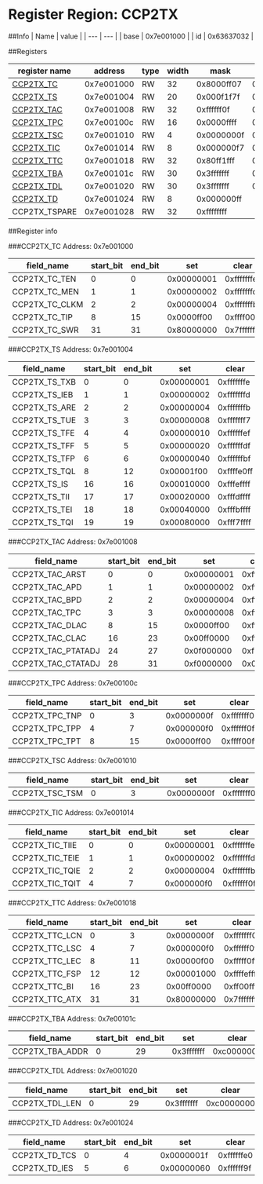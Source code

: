 # Register Region: CCP2TX


##Info
| Name | value |
| --- | --- |
| base | 0x7e001000 |
| id | 0x63637032 |

##Registers

| register name | address | type | width | mask | reset |
| --- | --- | --- | --- | --- | --- |
| [CCP2TX_TC](#ccp2tx_tc) | 0x7e001000 | RW | 32 | 0x8000ff07 | 0x0000ff00 |
| [CCP2TX_TS](#ccp2tx_ts) | 0x7e001004 | RW | 20 | 0x000f1f7f | 0000000000 |
| [CCP2TX_TAC](#ccp2tx_tac) | 0x7e001008 | RW | 32 | 0xffffff0f | 0x77434307 |
| [CCP2TX_TPC](#ccp2tx_tpc) | 0x7e00100c | RW | 16 | 0x0000ffff | 0000000000 |
| [CCP2TX_TSC](#ccp2tx_tsc) | 0x7e001010 | RW | 4 | 0x0000000f | 0x00000002 |
| [CCP2TX_TIC](#ccp2tx_tic) | 0x7e001014 | RW | 8 | 0x000000f7 | 0000000000 |
| [CCP2TX_TTC](#ccp2tx_ttc) | 0x7e001018 | RW | 32 | 0x80ff1fff | 0x00000100 |
| [CCP2TX_TBA](#ccp2tx_tba) | 0x7e00101c | RW | 30 | 0x3fffffff | 0000000000 |
| [CCP2TX_TDL](#ccp2tx_tdl) | 0x7e001020 | RW | 30 | 0x3fffffff | 0000000000 |
| [CCP2TX_TD](#ccp2tx_td) | 0x7e001024 | RW | 8 | 0x000000ff |  |
| CCP2TX_TSPARE | 0x7e001028 | RW | 32 | 0xffffffff |  |

##Register info


###CCP2TX_TC
 Address: 0x7e001000

| field_name | start_bit | end_bit | set | clear | reset |
| --- | --- | --- | --- | --- | --- |
| CCP2TX_TC_TEN | 0 | 0 | 0x00000001 | 0xfffffffe | 0x0 |
| CCP2TX_TC_MEN | 1 | 1 | 0x00000002 | 0xfffffffd | 0x0 |
| CCP2TX_TC_CLKM | 2 | 2 | 0x00000004 | 0xfffffffb | 0x0 |
| CCP2TX_TC_TIP | 8 | 15 | 0x0000ff00 | 0xffff00ff | 0xff |
| CCP2TX_TC_SWR | 31 | 31 | 0x80000000 | 0x7fffffff | 0x0 |

###CCP2TX_TS
 Address: 0x7e001004

| field_name | start_bit | end_bit | set | clear | reset |
| --- | --- | --- | --- | --- | --- |
| CCP2TX_TS_TXB | 0 | 0 | 0x00000001 | 0xfffffffe | 0x0 |
| CCP2TX_TS_IEB | 1 | 1 | 0x00000002 | 0xfffffffd | 0x0 |
| CCP2TX_TS_ARE | 2 | 2 | 0x00000004 | 0xfffffffb | 0x0 |
| CCP2TX_TS_TUE | 3 | 3 | 0x00000008 | 0xfffffff7 | 0x0 |
| CCP2TX_TS_TFE | 4 | 4 | 0x00000010 | 0xffffffef | 0x0 |
| CCP2TX_TS_TFF | 5 | 5 | 0x00000020 | 0xffffffdf | 0x0 |
| CCP2TX_TS_TFP | 6 | 6 | 0x00000040 | 0xffffffbf | 0x0 |
| CCP2TX_TS_TQL | 8 | 12 | 0x00001f00 | 0xffffe0ff | 0x0 |
| CCP2TX_TS_IS | 16 | 16 | 0x00010000 | 0xfffeffff | 0x0 |
| CCP2TX_TS_TII | 17 | 17 | 0x00020000 | 0xfffdffff | 0x0 |
| CCP2TX_TS_TEI | 18 | 18 | 0x00040000 | 0xfffbffff | 0x0 |
| CCP2TX_TS_TQI | 19 | 19 | 0x00080000 | 0xfff7ffff | 0x0 |

###CCP2TX_TAC
 Address: 0x7e001008

| field_name | start_bit | end_bit | set | clear | reset |
| --- | --- | --- | --- | --- | --- |
| CCP2TX_TAC_ARST | 0 | 0 | 0x00000001 | 0xfffffffe | 0x1 |
| CCP2TX_TAC_APD | 1 | 1 | 0x00000002 | 0xfffffffd | 0x1 |
| CCP2TX_TAC_BPD | 2 | 2 | 0x00000004 | 0xfffffffb | 0x1 |
| CCP2TX_TAC_TPC | 3 | 3 | 0x00000008 | 0xfffffff7 | 0x0 |
| CCP2TX_TAC_DLAC | 8 | 15 | 0x0000ff00 | 0xffff00ff | 0x43 |
| CCP2TX_TAC_CLAC | 16 | 23 | 0x00ff0000 | 0xff00ffff | 0x43 |
| CCP2TX_TAC_PTATADJ | 24 | 27 | 0x0f000000 | 0xf0ffffff | 0x7 |
| CCP2TX_TAC_CTATADJ | 28 | 31 | 0xf0000000 | 0x0fffffff | 0x7 |

###CCP2TX_TPC
 Address: 0x7e00100c

| field_name | start_bit | end_bit | set | clear | reset |
| --- | --- | --- | --- | --- | --- |
| CCP2TX_TPC_TNP | 0 | 3 | 0x0000000f | 0xfffffff0 | 0x0 |
| CCP2TX_TPC_TPP | 4 | 7 | 0x000000f0 | 0xffffff0f | 0x0 |
| CCP2TX_TPC_TPT | 8 | 15 | 0x0000ff00 | 0xffff00ff | 0x0 |

###CCP2TX_TSC
 Address: 0x7e001010

| field_name | start_bit | end_bit | set | clear | reset |
| --- | --- | --- | --- | --- | --- |
| CCP2TX_TSC_TSM | 0 | 3 | 0x0000000f | 0xfffffff0 | 0x2 |

###CCP2TX_TIC
 Address: 0x7e001014

| field_name | start_bit | end_bit | set | clear | reset |
| --- | --- | --- | --- | --- | --- |
| CCP2TX_TIC_TIIE | 0 | 0 | 0x00000001 | 0xfffffffe | 0x0 |
| CCP2TX_TIC_TEIE | 1 | 1 | 0x00000002 | 0xfffffffd | 0x0 |
| CCP2TX_TIC_TQIE | 2 | 2 | 0x00000004 | 0xfffffffb | 0x0 |
| CCP2TX_TIC_TQIT | 4 | 7 | 0x000000f0 | 0xffffff0f | 0x0 |

###CCP2TX_TTC
 Address: 0x7e001018

| field_name | start_bit | end_bit | set | clear | reset |
| --- | --- | --- | --- | --- | --- |
| CCP2TX_TTC_LCN | 0 | 3 | 0x0000000f | 0xfffffff0 | 0x0 |
| CCP2TX_TTC_LSC | 4 | 7 | 0x000000f0 | 0xffffff0f | 0x0 |
| CCP2TX_TTC_LEC | 8 | 11 | 0x00000f00 | 0xfffff0ff | 0x1 |
| CCP2TX_TTC_FSP | 12 | 12 | 0x00001000 | 0xffffefff | 0x0 |
| CCP2TX_TTC_BI | 16 | 23 | 0x00ff0000 | 0xff00ffff | 0x0 |
| CCP2TX_TTC_ATX | 31 | 31 | 0x80000000 | 0x7fffffff | 0x0 |

###CCP2TX_TBA
 Address: 0x7e00101c

| field_name | start_bit | end_bit | set | clear | reset |
| --- | --- | --- | --- | --- | --- |
| CCP2TX_TBA_ADDR | 0 | 29 | 0x3fffffff | 0xc0000000 | 0x0 |

###CCP2TX_TDL
 Address: 0x7e001020

| field_name | start_bit | end_bit | set | clear | reset |
| --- | --- | --- | --- | --- | --- |
| CCP2TX_TDL_LEN | 0 | 29 | 0x3fffffff | 0xc0000000 | 0x0 |

###CCP2TX_TD
 Address: 0x7e001024

| field_name | start_bit | end_bit | set | clear | reset |
| --- | --- | --- | --- | --- | --- |
| CCP2TX_TD_TCS | 0 | 4 | 0x0000001f | 0xffffffe0 |  |
| CCP2TX_TD_IES | 5 | 6 | 0x00000060 | 0xffffff9f |  |
